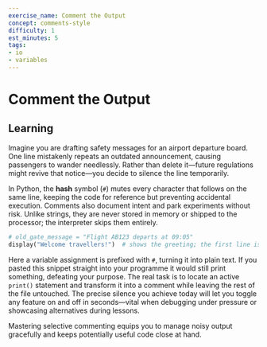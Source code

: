 ```yaml
---
exercise_name: Comment the Output
concept: comments-style
difficulty: 1
est_minutes: 5
tags:
- io
- variables
---
```


# Comment the Output
## Learning
Imagine you are drafting safety messages for an airport departure board. One line mistakenly repeats an outdated announcement, causing passengers to wander needlessly. Rather than delete it—future regulations might revive that notice—you decide to silence the line temporarily.

In Python, the **hash** symbol (`#`) mutes every character that follows on the same line, keeping the code for reference but preventing accidental execution. Comments also document intent and park experiments without risk. Unlike strings, they are never stored in memory or shipped to the processor; the interpreter skips them entirely.

```python
# old_gate_message = "Flight AB123 departs at 09:05"
display("Welcome travellers!")  # shows the greeting; the first line is ignored
```

Here a variable assignment is prefixed with `#`, turning it into plain text. If you pasted this snippet straight into your programme it would still print something, defeating your purpose. The real task is to locate an active `print()` statement and transform it into a comment while leaving the rest of the file untouched. The precise silence you achieve today will let you toggle any feature on and off in seconds—vital when debugging under pressure or showcasing alternatives during lessons.

Mastering selective commenting equips you to manage noisy output gracefully and keeps potentially useful code close at hand.
